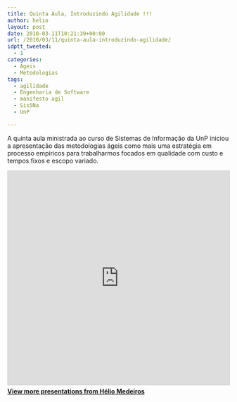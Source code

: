 ```yaml
---
title: Quinta Aula, Introduzindo Agilidade !!!
author: helio
layout: post
date: 2010-03-11T10:21:39+00:00
url: /2010/03/11/quinta-aula-introduzindo-agilidade/
idptt_tweeted:
  - 1
categories:
  - Ageis
  - Metodologias
tags:
  - agilidade
  - Engenharia de Software
  - manifesto agil
  - Sis5Na
  - UnP

---
```

A quinta aula ministrada ao curso de Sistemas de Informação da UnP iniciou a apresentação das metodologias ágeis como mais uma estratégia em processo empíricos para trabalharmos focados em qualidade com custo e tempos fixos e escopo variado.

<div style="margin-bottom: 20px;">
<iframe src="https://www.slideshare.net/slideshow/embed_code/key/ePHVpNd1rPPUEh" width="597" height="486" frameborder="0" marginwidth="0" marginheight="0" scrolling="no" style="border:1px solid #CCC; border-width:1px; margin-bottom:5px; max-width: 100%;" allowfullscreen></iframe>
</iframe>
<div style="margin-bottom:5px">
    <strong><a href="//www.slideshare.net/heliomedeiros" target="_blank">View more presentations from Hélio Medeiros</a></strong>
</div>
</div>